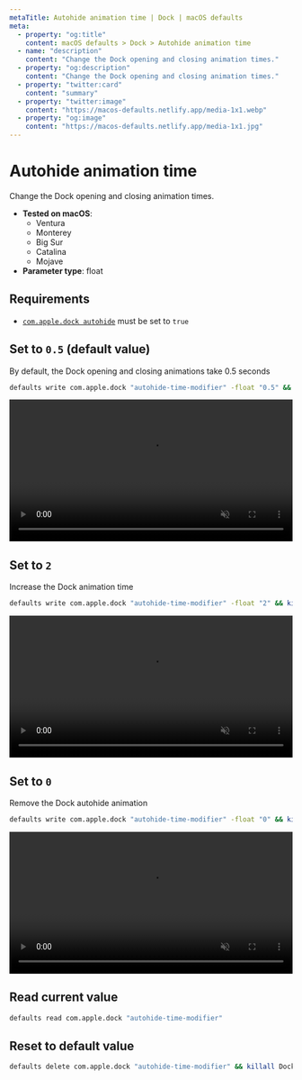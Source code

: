 ```yaml
---
metaTitle: Autohide animation time | Dock | macOS defaults
meta:
  - property: "og:title"
    content: macOS defaults > Dock > Autohide animation time
  - name: "description"
    content: "Change the Dock opening and closing animation times."
  - property: "og:description"
    content: "Change the Dock opening and closing animation times."
  - property: "twitter:card"
    content: "summary"
  - property: "twitter:image"
    content: "https://macos-defaults.netlify.app/media-1x1.webp"
  - property: "og:image"
    content: "https://macos-defaults.netlify.app/media-1x1.jpg"
---
```

# Autohide animation time

Change the Dock opening and closing animation times.

<!-- break lists -->

- **Tested on macOS**:
  * Ventura
  * Monterey
  * Big Sur
  * Catalina
  * Mojave
- **Parameter type**: float

## Requirements
- [`com.apple.dock autohide`](../../dock/autohide.html#set-to-true) must be set to `true`

## Set to `0.5` (default value)

By default, the Dock opening and closing animations take 0.5 seconds

```bash
defaults write com.apple.dock "autohide-time-modifier" -float "0.5" && killall Dock
```
<video autoplay loop muted playsinline width="742" height="202" style="max-width: 100%; height: auto">
  <source src="./dock-autohide-time-modifier-0.5.mp4" type="video/mp4">
  Example output with value set to 0.5
</video>

## Set to `2`

Increase the Dock animation time

```bash
defaults write com.apple.dock "autohide-time-modifier" -float "2" && killall Dock
```
<video autoplay loop muted playsinline width="742" height="202" style="max-width: 100%; height: auto">
  <source src="./dock-autohide-time-modifier-2.mp4" type="video/mp4">
  Example output with value set to 2
</video>

## Set to `0`

Remove the Dock autohide animation

```bash
defaults write com.apple.dock "autohide-time-modifier" -float "0" && killall Dock
```
<video autoplay loop muted playsinline width="742" height="202" style="max-width: 100%; height: auto">
  <source src="./dock-autohide-time-modifier-0.mp4" type="video/mp4">
  Example output with value set to 0
</video>

## Read current value
```bash
defaults read com.apple.dock "autohide-time-modifier"
```

## Reset to default value
```bash
defaults delete com.apple.dock "autohide-time-modifier" && killall Dock
```
